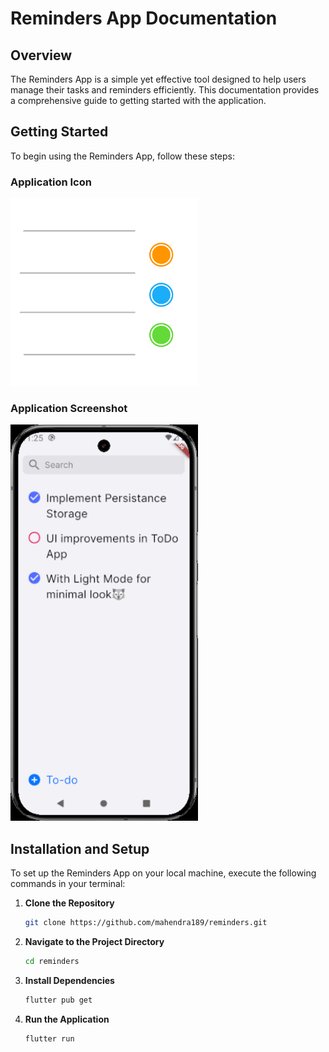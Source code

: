 # Reminders App Documentation

## Overview
The Reminders App is a simple yet effective tool designed to help users manage their tasks and reminders efficiently. This documentation provides a comprehensive guide to getting started with the application.

## Getting Started
To begin using the Reminders App, follow these steps:

### Application Icon
<img src="https://github.com/mahendra189/reminders/blob/main/assets/icon/icon.png" width="300" height="300" alt="Icon">

### Application Screenshot

<img src="https://github.com/mahendra189/reminders/blob/main/assets/images/app.png" width="300" alt="screenshot">

## Installation and Setup
To set up the Reminders App on your local machine, execute the following commands in your terminal:

1. **Clone the Repository**
   ```bash
   git clone https://github.com/mahendra189/reminders.git
   ```

2. **Navigate to the Project Directory**
   ```bash
   cd reminders
   ```

3. **Install Dependencies**
   ```bash
   flutter pub get
   ```

4. **Run the Application**
   ```bash
   flutter run
   ```
